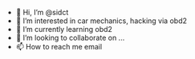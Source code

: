 - 👋 Hi, I’m @sidct
- 👀 I’m interested in car mechanics, hacking via obd2
- 🌱 I’m currently learning obd2
- 💞️ I’m looking to collaborate on ...
- 📫 How to reach me email

<!---
sidct/sidct is a ✨ special ✨ repository because its `README.md` (this file) appears on your GitHub profile.
You can click the Preview link to take a look at your changes.
--->
